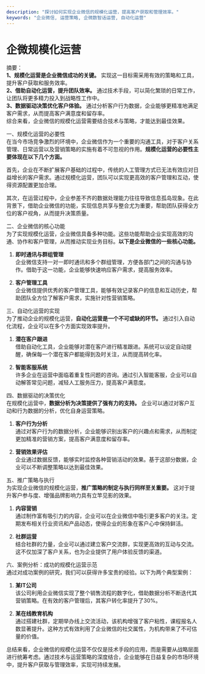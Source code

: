 ```yaml
---
description: "探讨如何实现企业微信的规模化运营，提高客户获取和管理效率。"
keywords: "企业微信, 运营策略, 企微数智话运营, 自动化运营"
---
```

# 企微规模化运营

摘要：  
**1、规模化运营是企业微信成功的关键。** 实现这一目标需采用有效的策略和工具，提升客户获取和服务效率。  
**2、借助自动化运营，提升团队效率。** 通过技术手段，可以简化繁琐的日常工作，让团队将更多精力投入到战略性工作中。  
**3、数据驱动决策优化客户体验。** 通过分析客户行为数据，企业能够更精准地满足客户需求，从而提高客户满意度和留存率。  
综合来看，企业微信的规模化运营需要结合技术与策略，才能达到最佳效果。

一、规模化运营的必要性  
在当今市场竞争激烈的环境中，企业微信作为一个重要的沟通工具，对于客户关系管理、日常运营以及营销策略的实施有着不可忽视的作用。**规模化运营的必要性主要体现在以下几个方面。**

首先，企业在不断扩展客户基础的过程中，传统的人工管理方式已无法有效应对日益增长的客户需求。通过规模化运营，团队可以实现更高效的客户管理和互动，使得资源配置更加合理。

其次，在运营过程中，企业参差不齐的数据处理能力往往导致信息孤岛现象。在此背景下，借助企业微信的功能，实现信息共享与整合尤为重要，帮助团队获得全方位的客户视角，从而提升决策质量。

二、企业微信的核心功能  
为了实现规模化运营，企业微信具备多种功能。这些功能帮助企业实现高效的沟通、协作和客户管理，从而推动实现业务目标。**以下是企业微信的一些核心功能。**

1. **即时通讯与群组管理**  
企业微信支持一对一即时通讯和多个群组管理，方便各部门之间的沟通与协作。借助于这一功能，企业能够快速响应客户需求，提高服务效率。

2. **客户管理工具**  
企业微信提供优秀的客户管理工具，能够有效记录客户的信息和互动历史，帮助团队全方位了解客户需求，实施针对性营销策略。

三、自动化运营的实现  
为了推动企业的规模化运营，**自动化运营是一个不可或缺的环节。** 通过引入自动化流程，企业可以在多个方面实现效率提升。

1. **潜在客户跟进**  
借助自动化工具，企业能够对潜在客户进行精准跟进。系统可以设定自动提醒，确保每一个潜在客户都能得到及时关注，从而提高转化率。

2. **智能客服系统**  
许多企业在运营中面临着重复性问题的咨询。通过引入智能客服，企业可以自动解答常见问题，减轻人工服务压力，提高客户满意度。

四、数据驱动的决策优化  
在规模化运营中，**数据分析为决策提供了强有力的支持。** 企业可以通过对客户互动和行为数据的分析，优化自身运营策略。

1. **客户行为分析**  
通过对客户行为的数据分析，企业能够识别出客户的兴趣点和需求，从而制定更加精准的营销方案，提高客户满意度和留存率。

2. **营销效果评估**  
企业通过数据反馈，能够实时监控各种营销活动的效果。基于这部分数据，企业可以不断调整策略以达到最佳效果。

五、推广策略与执行  
为实现企业微信的规模化运营，**推广策略的制定与执行同样至关重要。** 这对于提升客户参与度、增强品牌影响力具有立竿见影的效果。

1. **内容营销**  
通过制作富有吸引力的内容，企业可以在企业微信中吸引更多客户的关注。定期发布相关行业资讯和产品动态，使得企业的形象在客户心中保持鲜活。

2. **社群运营**  
结合社群的力量，企业可以通过建立客户交流群，实现更高效的互动与交流。这不仅加深了客户关系，也为企业提供了用户体验反馈的渠道。

六、案例分析：成功的规模化运营示范  
通过对成功案例的研究，我们可以获得许多宝贵的经验。以下为两个典型案例：

1. **某IT公司**  
该公司利用企业微信实现了整个销售流程的数字化，借助数据分析不断迭代其营销策略。在有效的客户管理后，其客户转化率提升了30%。

2. **某在线教育机构**  
通过搭建社群，定期举办线上交流活动，该机构增强了客户粘性，课程报名人数显著提升。这种方式有效利用了企业微信的社交属性，为机构带来了不可估量的价值。

总结来看，企业微信的规模化运营不仅仅是技术手段的应用，而是需要从战略层面进行统筹考虑。通过技术与运营策略的深度结合，企业能够在日益复杂的市场环境中，提升客户获取与管理效率，实现可持续发展。
